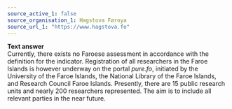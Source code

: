 ```yaml
---
source_active_1: false
source_organisation_1: Hagstova Føroya
source_url_1: "https://www.hagstova.fo"
---
```

<b>Text answer</b>  
Currently, there exists no Faroese assessment in accordance with the definition for the indicator. Registration of all researchers in the Faroe Islands is however underway on the portal <i>pure.fo</i>, initiated by the University of the Faroe Islands, the National Library of the Faroe Islands, and Research Council Faroe Islands. Presently, there are 15 public research units and nearly 200 researchers represented. The aim is to include all relevant parties in the near future.
